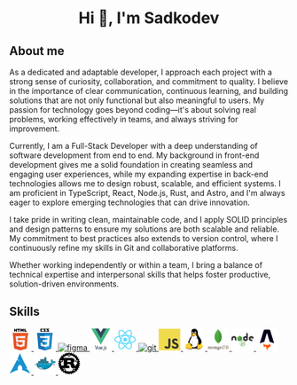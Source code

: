 <h1 align="center">Hi 👋, I'm Sadkodev</h1>
<h2>About me</h2> 
<p>
  As a dedicated and adaptable developer, I approach each project with a strong sense of curiosity, collaboration, and commitment to quality. I believe in the importance of clear communication, continuous learning, and building solutions that are not only functional but also meaningful to users. My passion for technology goes beyond coding—it's about solving real problems, working effectively in teams, and always striving for improvement.

Currently, I am a Full-Stack Developer with a deep understanding of software development from end to end. My background in front-end development gives me a solid foundation in creating seamless and engaging user experiences, while my expanding expertise in back-end technologies allows me to design robust, scalable, and efficient systems. I am proficient in TypeScript, React, Node.js, Rust, and Astro, and I'm always eager to explore emerging technologies that can drive innovation.

I take pride in writing clean, maintainable code, and I apply SOLID principles and design patterns to ensure my solutions are both scalable and reliable. My commitment to best practices also extends to version control, where I continuously refine my skills in Git and collaborative platforms.

Whether working independently or within a team, I bring a balance of technical expertise and interpersonal skills that helps foster productive, solution-driven environments.
</p>
<h2>Skills</h4>
<p class="languages">
  <a class="techno-item" href="https://www.w3.org/html/" target="_blank" rel="noreferrer">
    <img src="https://raw.githubusercontent.com/devicons/devicon/master/icons/html5/html5-original-wordmark.svg" alt="html5" width="40" height="40"/>
  </a>
</a> 
<a class="techno-item" href="https://www.w3schools.com/css/" target="_blank" rel="noreferrer">
  <img src="https://raw.githubusercontent.com/devicons/devicon/master/icons/css3/css3-original-wordmark.svg" alt="css3" width="40" height="40"/>
  <a
class="techno-item" href="https://www.figma.com/" target="_blank" rel="noreferrer"> 
    <img src="https://www.vectorlogo.zone/logos/figma/figma-icon.svg" alt="figma" width="40" height="40"/>
  </a>
  <a class="techno-item"  href="https://vuejs.org/" target="_blank" rel="noreferrer">
    <img src="https://raw.githubusercontent.com/devicons/devicon/master/icons/vuejs/vuejs-original-wordmark.svg" alt="vuejs" width="40" height="40"/>
  </a> 
   <a class="techno-item"  href="https://react.dev/" target="_blank" rel="noreferrer">
    <img src="https://raw.githubusercontent.com/devicons/devicon/master/icons/react/react-original.svg" alt="react" width="40" height="40"/>
  </a> 
  <a class="techno-item"  href="https://git-scm.com/" target="_blank" rel="noreferrer">
    <img src="https://www.vectorlogo.zone/logos/git-scm/git-scm-icon.svg" alt="git" width="40" height="40"/>
  </a>
  <a class="techno-item"  href="https://developer.mozilla.org/en-US/docs/Web/JavaScript" target="_blank" rel="noreferrer">
    <img src="https://raw.githubusercontent.com/devicons/devicon/master/icons/javascript/javascript-original.svg" alt="javascript" width="40" height="40"/> 
  </a>
  <a class="techno-item"  href="https://www.linux.org/" target="_blank" rel="noreferrer">
    <img src="https://raw.githubusercontent.com/devicons/devicon/master/icons/linux/linux-original.svg" alt="linux" width="40" height="40"/>
  </a> 
  <a class="techno-item"  href="https://www.mongodb.com/" target="_blank" rel="noreferrer">
    <img src="https://raw.githubusercontent.com/devicons/devicon/master/icons/mongodb/mongodb-original-wordmark.svg" alt="mongodb" width="40" height="40"/> 
  </a>
  <a class="techno-item"  href="https://nodejs.org" target="_blank" rel="noreferrer">
    <img src="https://raw.githubusercontent.com/devicons/devicon/master/icons/nodejs/nodejs-original-wordmark.svg" alt="nodejs" width="40" height="40"/
      </a>
  <a class="techno-item"  href="https://astro.build" target="_blank" rel="noreferrer">
    <img src="https://raw.githubusercontent.com/devicons/devicon/master/icons/astro/astro-original.svg" alt="astro" width="40" height="40"/
      </a>
   <a class="techno-item"  href="https://archlinux.org" target="_blank" rel="noreferrer">
    <img src="https://raw.githubusercontent.com/devicons/devicon/master/icons/archlinux/archlinux-original.svg" alt="archlinux" width="40" height="40"/
      </a>
  <a class="techno-item"  href="https://www.docker.com" target="_blank" rel="noreferrer">
    <img src="https://raw.githubusercontent.com/devicons/devicon/master/icons/docker/docker-original.svg" alt="docker" width="40" height="40"/
      </a>
   <a class="techno-item"  href="https://www.rust-lang.org" target="_blank" rel="noreferrer">
    <img src="https://raw.githubusercontent.com/devicons/devicon/master/icons/rust/rust-original.svg" alt="docker" width="40" height="40"/
      </a>
</p>
